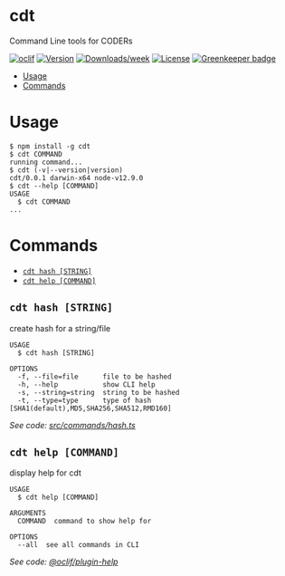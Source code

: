 cdt
===

Command Line tools for CODERs

[![oclif](https://img.shields.io/badge/cli-oclif-brightgreen.svg)](https://oclif.io)
[![Version](https://img.shields.io/npm/v/cdt.svg)](https://npmjs.org/package/cdt)
[![Downloads/week](https://img.shields.io/npm/dw/cdt.svg)](https://npmjs.org/package/cdt)
[![License](https://img.shields.io/npm/l/cdt.svg)](https://github.com//cdt/blob/master/package.json) [![Greenkeeper badge](https://badges.greenkeeper.io/codingtools/cdt.svg)](https://greenkeeper.io/)

<!-- toc -->
* [Usage](#usage)
* [Commands](#commands)
<!-- tocstop -->
# Usage
<!-- usage -->
```sh-session
$ npm install -g cdt
$ cdt COMMAND
running command...
$ cdt (-v|--version|version)
cdt/0.0.1 darwin-x64 node-v12.9.0
$ cdt --help [COMMAND]
USAGE
  $ cdt COMMAND
...
```
<!-- usagestop -->
# Commands
<!-- commands -->
* [`cdt hash [STRING]`](#cdt-hash-string)
* [`cdt help [COMMAND]`](#cdt-help-command)

## `cdt hash [STRING]`

create hash for a string/file

```
USAGE
  $ cdt hash [STRING]

OPTIONS
  -f, --file=file      file to be hashed
  -h, --help           show CLI help
  -s, --string=string  string to be hashed
  -t, --type=type      type of hash [SHA1(default),MD5,SHA256,SHA512,RMD160]
```

_See code: [src/commands/hash.ts](https://github.com/codingtools/cdt/blob/v0.0.1/src/commands/hash.ts)_

## `cdt help [COMMAND]`

display help for cdt

```
USAGE
  $ cdt help [COMMAND]

ARGUMENTS
  COMMAND  command to show help for

OPTIONS
  --all  see all commands in CLI
```

_See code: [@oclif/plugin-help](https://github.com/oclif/plugin-help/blob/v2.2.1/src/commands/help.ts)_
<!-- commandsstop -->
